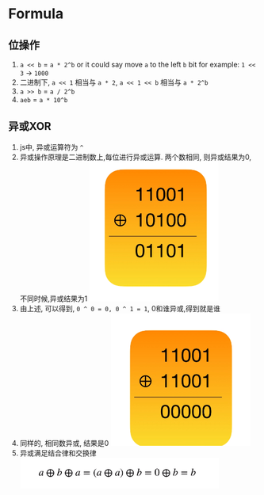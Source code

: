 # Formula

## 位操作

1. `a << b` = `a * 2^b` or it could say move `a` to the left `b` bit
for example: `1 << 3` -> `1000`
2. 二进制下, `a << 1` 相当与 `a * 2`, `a << 1 << b` 相当与 `a * 2^b`
3. `a >> b` = `a / 2^b`
4. `aeb` = `a * 10^b`

## 异或XOR

1. js中, 异或运算符为 `^`
2. 异或操作原理是二进制数上,每位进行异或运算. 两个数相同, 则异或结果为0, 不同时候,异或结果为1 ![14](../Image/14.png)
3. 由上述, 可以得到, `0 ^ 0 = 0, 0 ^ 1 = 1`, 0和谁异或,得到就是谁
4. 同样的, 相同数异或, 结果是0 ![16](../Image/16.png)
5. 异或满足结合律和交换律 ![15](../Image/15.png)
